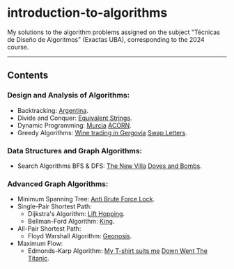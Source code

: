 ﻿# introduction-to-algorithms
My solutions to the algorithm problems assigned on the subject "Técnicas de Diseño de Algoritmos" (Exactas UBA), corresponding to the 2024 course.

***

## Contents

### Design and Analysis of Algorithms:

- Backtracking: [Argentina](https://github.com/Contykpo/introduction-to-algorithms/tree/main/Argentina/).
- Divide and Conquer: [Equivalent Strings](https://github.com/Contykpo/introduction-to-algorithms/tree/main/EquivalentStrings/).
- Dynamic Programming: [Murcia](https://github.com/Contykpo/introduction-to-algorithms/tree/main/Murcia/) [ACORN](https://github.com/Contykpo/introduction-to-algorithms/tree/main/ACORN/).
- Greedy Algorithms: [Wine trading in Gergovia](https://github.com/Contykpo/introduction-to-algorithms/tree/main/WineTradingInGergovia/) [Swap Letters](https://github.com/Contykpo/introduction-to-algorithms/tree/main/SwapLetters/).

### Data Structures and Graph Algorithms:

- Search Algorithms BFS & DFS: [The New Villa](https://github.com/Contykpo/introduction-to-algorithms/tree/main/TheNewVilla/) [Doves and Bombs](https://github.com/Contykpo/introduction-to-algorithms/tree/main/DovesAndBombs/).

### Advanced Graph Algorithms:

- Minimum Spanning Tree: [Anti Brute Force Lock](https://github.com/Contykpo/introduction-to-algorithms/tree/main/AntiBruteForceLock/).
- Single-Pair Shortest Path:
	- Dijkstra's Algorithm: [Lift Hopping](https://github.com/Contykpo/introduction-to-algorithms/tree/main/LiftHopping/).
	- Bellman-Ford Algorithm: [King](https://github.com/Contykpo/introduction-to-algorithms/tree/main/King/).
- All-Pair Shortest Path:
	- Floyd Warshall Algorithm: [Geonosis](https://github.com/Contykpo/introduction-to-algorithms/tree/main/Geonosis/).
- Maximum Flow:
	- Edmonds-Karp Algorithm: [My T-shirt suits me](https://github.com/Contykpo/introduction-to-algorithms/tree/main/MyTshirtSuitsMe/) [Down Went The Titanic](https://github.com/Contykpo/introduction-to-algorithms/tree/main/DownWentTheTitanic/).
